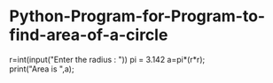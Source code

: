 # Python-Program-for-Program-to-find-area-of-a-circle 
r=int(input("Enter the radius : "))
pi = 3.142
a=pi*(r*r);  
print("Area is ",a); 
